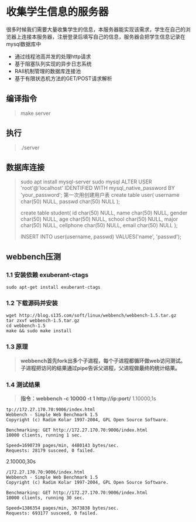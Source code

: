 # 收集学生信息的服务器
很多时候我们需要大量收集学生的信息，本服务器能实现该需求，学生在自己的浏览器上连接本服务器，注册登录后填写自己的信息，服务器会把学生信息记录在mysql数据库中
* 通过线程池高并发的处理http请求
* 基于阻塞队列实现的异步日志系统
* RAII机制管理的数据库连接池
* 基于有限状态机方法的GET/POST请求解析
## 编译指令
> make server
## 执行
> ./server
## 数据库连接
> sudo apt install mysql-server
> sudo mysql
> ALTER USER 'root'@'localhost' IDENTIFIED WITH mysql_native_password BY 'your_password';
第一次用创建用户表
> create table user(
>     username char(50) NULL,
>     passwd char(50) NULL
> );
> 
> create table student(
>     id char(50) NULL,
>     name char(50) NULL,
>     gender char(50) NULL,
>     age char(50) NULL,
>     school char(50) NULL,
>     major char(50) NULL,
>     cellphone char(50) NULL,
>     email char(50) NULL
> );
> 
> INSERT INTO user(username, passwd) VALUES('name', 'passwd');

## webbench压测
### 1.1 安装依赖 exuberant-ctags  
	sudo apt-get install exuberant-ctags
### 1.2 下载源码并安装  
	wget http://blog.s135.com/soft/linux/webbench/webbench-1.5.tar.gz  
	tar zxvf webbench-1.5.tar.gz  
	cd webbench-1.5  
	make && sudo make install
### 1.3 原理
>  **webbench首先fork出多个子进程，每个子进程都循环做web访问测试。子进程把访问的结果通过pipe告诉父进程，父进程做最终的统计结果。**
### 1.4 测试结果
>  **指令：webbench -c 10000 -t 1 http://ip:port/**
1.10000,1s    

	tp://172.27.170.70:9006/index.html
	Webbench - Simple Web Benchmark 1.5
	Copyright (c) Radim Kolar 1997-2004, GPL Open Source Software.

	Benchmarking: GET http://172.27.170.70:9006/index.html
	10000 clients, running 1 sec.

	Speed=1690739 pages/min, 4480143 bytes/sec.
	Requests: 28179 susceed, 0 failed.  
2.10000,30s


	/172.27.170.70:9006/index.html
	Webbench - Simple Web Benchmark 1.5
	Copyright (c) Radim Kolar 1997-2004, GPL Open Source Software.

	Benchmarking: GET http://172.27.170.70:9006/index.html
	10000 clients, running 30 sec.

	Speed=1386354 pages/min, 3673838 bytes/sec.
	Requests: 693177 susceed, 0 failed.
